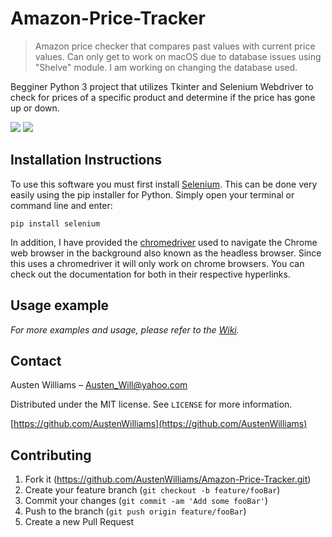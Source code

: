 # Amazon-Price-Tracker
> Amazon price checker that compares past values with current price values.
> Can only get to work on macOS due to database issues using "Shelve" module. I am working on changing the database used.

Begginer Python 3 project that utilizes Tkinter and Selenium Webdriver to check for prices of a specific product and determine if the price has gone up or down.

![](https://github.com/AustenWilliams/Amazon-Price-Tracker/blob/master/Wiki/Description.png)
![](https://github.com/AustenWilliams/Amazon-Price-Tracker/blob/master/Wiki/gui.png)


## Installation Instructions

To use this software you must first install [Selenium][Selenium]. This can be done very easily using the pip installer for Python. Simply open your terminal or command line and enter:
```
pip install selenium 
```

In addition, I have provided the [chromedriver] used to navigate the Chrome web browser in the background also known as the headless browser. Since this uses a chromedriver it will only work on chrome browsers. You can check out the documentation for both in their respective hyperlinks.


## Usage example

_For more examples and usage, please refer to the [Wiki][wiki]._

## Contact

Austen Williams  – Austen_Will@yahoo.com

Distributed under the MIT license. See ``LICENSE`` for more information.

[https://github.com/AustenWilliams](https://github.com/AustenWilliams)

## Contributing

1. Fork it (<https://github.com/AustenWilliams/Amazon-Price-Tracker.git>)
2. Create your feature branch (`git checkout -b feature/fooBar`)
3. Commit your changes (`git commit -am 'Add some fooBar'`)
4. Push to the branch (`git push origin feature/fooBar`)
5. Create a new Pull Request

<!-- Markdown link & img dfn's -->
[npm-image]: https://img.shields.io/npm/v/datadog-metrics.svg?style=flat-square
[npm-url]: https://npmjs.org/package/datadog-metrics
[npm-downloads]: https://img.shields.io/npm/dm/datadog-metrics.svg?style=flat-square
[travis-image]: https://img.shields.io/travis/dbader/node-datadog-metrics/master.svg?style=flat-square
[travis-url]: https://travis-ci.org/dbader/node-datadog-metrics
[wiki]: https://github.com/AustenWilliams/Amazon-Price-Tracker/wiki
[Selenium]: https://selenium.dev/documentation/en/
[chromedriver]: https://chromedriver.chromium.org
